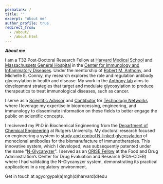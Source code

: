 ```yaml
---
permalink: /
title: ""
excerpt: "About me"
author_profile: true
redirect_from: 
  - /about/
  - /about.html
---
```

<b><i>About me</i></b>

I am a T32 Post-Doctoral Research Fellow at [Harvard Medical School](https://hms.harvard.edu/) and [Massachussets General Hospital](https://www.massgeneral.org/) in the [Center for Immunology and Inflammatory Diseases](https://www.massgeneral.org/medicine/ciid). Under the mentorship of [Robert M. Anthony](https://scholar.google.com/citations?user=3xN1qSIAAAAJ&hl=en&oi=ao), and Michelle E. Conroy, my research explores the role and regulation antibody glycosylation in health and disease. My work in the [Anthony lab](https://rmanthonylab.mgh.harvard.edu/) aims to development strategies that target and modulate glycosylation to produce therapeutics to treat immunological diseases, such as cancer.

I serve as a [Scientific Advisor](https://www.technologynetworks.com/tn/scientific-advisory-board) and [Contibutor](https://www.technologynetworks.com/tn/editor/aron-gyorgypal-phd) for [Technology Networks](https://www.technologynetworks.com/) where I leverage my expertise in bioprocessing, engineering, and immunology to disseminate information on these fields to better engage the public on scientific concepts. 

I reciveved my PhD in Biochemical Engineering from the [Department of Chemical Engineering](https://cbe.rutgers.edu/) at Rutgers University. My doctoral research focused on engineering a system to [study and control N-linked glycosylation](https://rucore.libraries.rutgers.edu/rutgers-lib/70295/) of monoclonal antibodies for the biomanufacture of immunotherapies. This innovative system, which I developed, was subsequently patented under the name “[N-Glycanyzer](https://patents.google.com/patent/US20240110925A1/en)". I served as an [ORISE Fellow](https://orise.orau.gov/FDA/index.html) at the Food and Drug Administration’s Center for Drug Evaluation and Research (FDA-CDER) where I had validating the N-Glycanyzer system, demonstrating its practical applications in a regulatory environment.


Get in touch at  agyorgypal(a)mgh(d)harvard(d)edu
